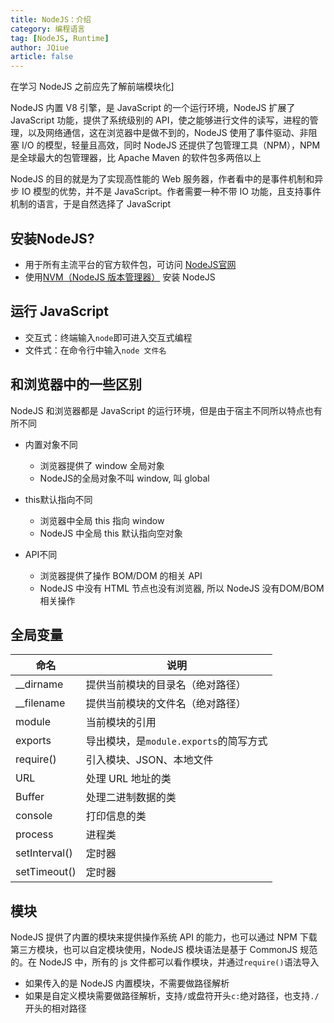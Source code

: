 ```yaml
---
title: NodeJS：介绍
category: 编程语言
tag: [NodeJS, Runtime]
author: JQiue
article: false
---
```


在学习 NodeJS 之前应先了解前端模块化]

NodeJS 内置 V8 引擎，是 JavaScript 的一个运行环境，NodeJS 扩展了 JavaScript 功能，提供了系统级别的 API，使之能够进行文件的读写，进程的管理，以及网络通信，这在浏览器中是做不到的，NodeJS 使用了事件驱动、非阻塞 I/O 的模型，轻量且高效，同时 NodeJS 还提供了包管理工具（NPM），NPM 是全球最大的包管理器，比 Apache Maven 的软件包多两倍以上

NodeJS 的目的就是为了实现高性能的 Web 服务器，作者看中的是事件机制和异步 IO 模型的优势，并不是 JavaScript。作者需要一种不带 IO 功能，且支持事件机制的语言，于是自然选择了 JavaScript

## 安装NodeJS?

+ 用于所有主流平台的官方软件包，可访问 [NodeJS官网](http://nodejs.cn/download/)
+ 使用[NVM（NodeJS 版本管理器）](https://github.com/coreybutler/nvm-windows/releases) 安装 NodeJS

## 运行 JavaScript

+ 交互式：终端输入`node`即可进入交互式编程
+ 文件式：在命令行中输入`node 文件名`

## 和浏览器中的一些区别

NodeJS 和浏览器都是 JavaScript 的运行环境，但是由于宿主不同所以特点也有所不同

+ 内置对象不同
  + 浏览器提供了 window 全局对象
  + NodeJS的全局对象不叫 window, 叫 global

+ this默认指向不同
  + 浏览器中全局 this 指向 window
  + NodeJS 中全局 this 默认指向空对象
  
+ API不同
  + 浏览器提供了操作 BOM/DOM 的相关 API
  + NodeJS 中没有 HTML 节点也没有浏览器, 所以 NodeJS 没有DOM/BOM 相关操作

## 全局变量

命名|说明
---|---
__dirname|提供当前模块的目录名（绝对路径）
__filename|提供当前模块的文件名（绝对路径）
module|当前模块的引用
exports|导出模块，是`module.exports`的简写方式
require()|引入模块、JSON、本地文件
URL|处理 URL 地址的类
Buffer|处理二进制数据的类
console|打印信息的类
process|进程类
setInterval()|定时器
setTimeout()|定时器

## 模块

NodeJS 提供了内置的模块来提供操作系统 API 的能力，也可以通过 NPM 下载第三方模块，也可以自定模块使用，NodeJS 模块语法是基于 CommonJS 规范的。在 NodeJS 中，所有的 js 文件都可以看作模块，并通过`require()`语法导入

+ 如果传入的是 NodeJS 内置模块，不需要做路径解析
+ 如果是自定义模块需要做路径解析，支持`/`或盘符开头`c:`绝对路径，也支持`./`开头的相对路径
